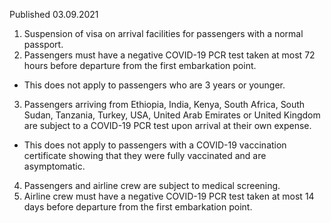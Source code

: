 Published 03.09.2021
1. Suspension of visa on arrival facilities for passengers with a normal passport.
2. Passengers must have a negative COVID-19 PCR test taken at most 72 hours before departure from the first embarkation point.
- This does not apply to passengers who are 3 years or younger.
3. Passengers arriving from Ethiopia, India, Kenya, South Africa, South Sudan, Tanzania, Turkey, USA, United Arab Emirates or United Kingdom are subject to a COVID-19 PCR test upon arrival at their own expense.
- This does not apply to passengers with a COVID-19 vaccination certificate showing that they were fully vaccinated and are asymptomatic.
4. Passengers and airline crew are subject to medical screening.
5. Airline crew must have a negative COVID-19 PCR test taken at most 14 days before departure from the first embarkation point.